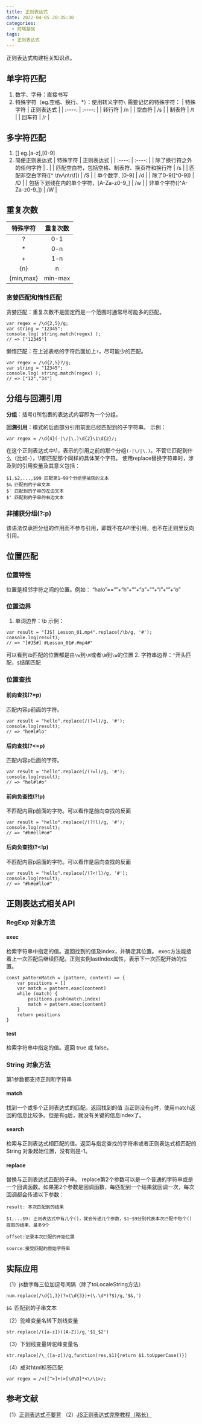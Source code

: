 ```yaml
---
title: 正则表达式
date: 2022-04-05 20:35:30
categories:
  - 前端基础
tags:
  - 正则表达式
---
```

正则表达式构建相关知识点。
<!-- more --> 


## 单字符匹配
1. 数字、字母：直接书写
2. 特殊字符（eg.空格、换行、*）：使用转义字符`\`
需要记忆的特殊字符：
| 特殊字符 | 正则表达式 |
| :----: | :----: |
| 转行符 | /n | 
| 空白符 | /s | 
| 制表符 | /t | 
| 回车符 | /r | 

## 多字符匹配
1. [] eg.[a-z],[0-9]
2. 简便正则表达式
| 特殊字符 | 正则表达式 |
| :----: | :----: |
| 除了换行符之外的任何字符 | . | 
| 匹配空白符，包括空格、制表符、换页符和换行符 | /s | 
| 匹配非空白字符([^ \t\v\n\r\f]) | /S | 
| 单个数字, [0-9] | /d | 
| 除了0-9([^0-9]) | /D | 
| 包括下划线在内的单个字符，[A-Za-z0-9_] | /w | 
| 非单个字符([^A-Za-z0-9_]) | /W | 

## 重复次数
| 特殊字符 | 重复次数 |
| :----: | :----: |
| ? | 0-1 | 
| * | 0-n | 
| + | 1-n | 
| {n} | n | 
| {min,max} | min-max | 

### 贪婪匹配和惰性匹配
贪婪匹配：重复次数不是固定而是一个范围时通常尽可能多的匹配。
````
var regex = /\d{2,5}/g;
var string = "12345";
console.log( string.match(regex) ); 
// => ["12345"]
````

懒惰匹配：在上述表格的字符后面加上`?`，尽可能少的匹配。
````
var regex = /\d{2,5}?/g;
var string = "12345";
console.log( string.match(regex) ); 
// => ["12","34"]
````
## 分组与回溯引用
**分组**：括号()所包裹的表达式内容即为一个分组。

**回溯引用**：模式的后面部分引用前面已经匹配到的子字符串。
示例：
````
var regex = /\d{4}(-|\/|\.)\d{2}\1\d{2}/;
````
在这个正则表达式中\1，表示的引用之前的那个分组`(-|\/|\.)`。不管它匹配到什么（比如-），\1都匹配那个同样的具体某个字符。
使用replace替换字符串时，涉及到的引用变量及其意义包括：
````
$1,$2,...,$99 匹配第1~99个分组里捕获的文本
$& 匹配到的子串文本
$` 匹配到的子串的左边文本
$' 匹配到的子串的右边文本
````
### 非捕获分组(?:p)
该语法仅承担分组的作用而不参与引用，即既不在API里引用，也不在正则里反向引用。
## 位置匹配
### 位置特性
位置是相邻字符之间的位置。例如：
“halo”==“”+“h”+“”+“a”+“”+“l”+“”+“o”
### 位置边界
1. 单词边界：\b
示例：
````
var result = "[JS] Lesson_01.mp4".replace(/\b/g, '#');
console.log(result); 
// => "[#JS#] #Lesson_01#.#mp4#"
````
可以看到\b匹配的位置都是由`\w`到`\W`或者`\W`到`\w`的位置
2. 字符串边界：`^`开头匹配，`$`结尾匹配
### 位置查找
#### 前向查找(?=p)
匹配内容p前面的字符。
````
var result = "hello".replace(/(?=l)/g, '#');
console.log(result); 
// => "he#l#lo"
````
#### 后向查找(?<=p)
匹配内容p后面的字符。
````
var result = "hello".replace(/(?=l)/g, '#');
console.log(result); 
// => "hel#l#o"
````
#### 前向负查找(?!p)
不匹配内容p前面的字符。可以看作是前向查找的反面
````
var result = "hello".replace(/(?!l)/g, '#');
console.log(result); 
// => "#h#ell#o#"
````
#### 后向负查找(?<!p)
不匹配内容p后面的字符。可以看作是后向查找的反面
````
var result = "hello".replace(/(?<!l)/g, '#');
console.log(result); 
// => "#h#e#llo#"
````
## 正则表达式相关API
### RegExp 对象方法
#### exec
检索字符串中指定的值。返回找到的值及index，并确定其位置。
exec方法能接着上一次匹配后继续匹配。正则实例lastIndex属性，表示下一次匹配开始的位置。
```
const patternMatch = (pattern, content) => {
    var positions = []
    var match = pattern.exec(content)
    while (match) {
        positions.push(match.index)
        match = pattern.exec(content)
    }
    return positions
}
```
#### test
检索字符串中指定的值。返回 true 或 false。
### String 对象方法
第1参数都支持正则和字符串
#### match
找到一个或多个正则表达式的匹配。返回找到的值
当正则没有g时，使用match返回的信息比较多。但是有g后，就没有关键的信息index了。
#### search
检索与正则表达式相匹配的值。返回与指定查找的字符串或者正则表达式相匹配的 String 对象起始位置，没有则是-1。
#### replace
替换与正则表达式匹配的子串。
replace第2个参数可以是一个普通的字符串或是一个回调函数。如果第2个参数是回调函数，每匹配到一个结果就回调一次，每次回调都会传递以下参数：
```
result: 本次匹配到的结果

$1,...$9: 正则表达式中有几个()，就会传递几个参数，$1~$9分别代表本次匹配中每个()提取的结果，最多9个

offset:记录本次匹配的开始位置

source:接受匹配的原始字符串
```

## 实际应用
（1）js数字每三位加逗号间隔（除了toLocaleString方法）
```
num.replace(/\d{1,3}(?=(\d{3})+(\.\d*)?$)/g,'$&,')
```
`$& `匹配到的子串文本

（2）驼峰变量名转下划线变量
```
str.replace(/([a-z])([A-Z])/g,'$1_$2')
```
（3）下划线变量转驼峰变量名
```
str.replace(/\_([a-z])/g,function(res,$1){return $1.toUpperCase()})
```
（4）成对html标签匹配
```
var regex = /<([^>]+)>[\d\D]*<\/\1>/;
```

## 参考文献
（1）[正则表达式不要背](https://juejin.cn/post/6844903845227659271#heading-0)
（2）[JS正则表达式完整教程（略长）](https://juejin.cn/post/6844903487155732494#heading-38)